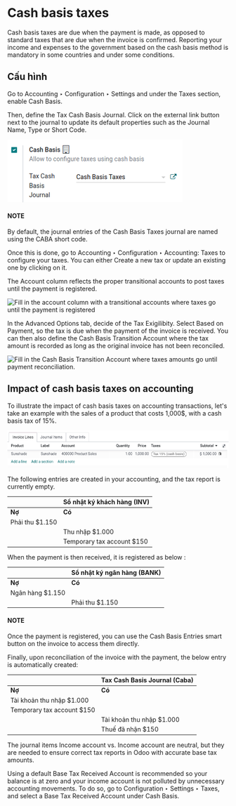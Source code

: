 # Cash basis taxes

Cash basis taxes are due when the payment is made, as opposed to standard taxes that are due when
the invoice is confirmed. Reporting your income and expenses to the government based on the cash
basis method is mandatory in some countries and under some conditions.

## Cấu hình

Go to Accounting ‣ Configuration ‣ Settings and under the Taxes
section, enable Cash Basis.

Then, define the Tax Cash Basis Journal. Click on the external link button next to the
journal to update its default properties such as the Journal Name, Type or
Short Code.

![Select your Tax Cash Basis Journal and click on the external link](../../../../.gitbook/assets/tax_cash_basis_journal.png)

#### NOTE
By default, the journal entries of the Cash Basis Taxes journal are named using the
CABA short code.

Once this is done, go to Accounting ‣ Configuration ‣ Accounting: Taxes to
configure your taxes. You can either Create a new tax or update an existing one by
clicking on it.

The Account column reflects the proper transitional accounts to post taxes until the
payment is registered.

![Fill in the account column with a transitional accounts where taxes go until the payment
is registered](../../../../.gitbook/assets/account_column.png)

In the Advanced Options tab, decide of the Tax Exigilibity. Select
Based on Payment, so the tax is due when the payment of the invoice is received. You can
then also define the Cash Basis Transition Account where the tax amount is recorded as
long as the original invoice has not been reconciled.

![Fill in the Cash Basis Transition Account where taxes amounts go until payment
reconciliation.](../../../../.gitbook/assets/advanced_options.png)

## Impact of cash basis taxes on accounting

To illustrate the impact of cash basis taxes on accounting transactions, let's take an example with
the sales of a product that costs 1,000$, with a cash basis tax of 15%.

![](../../../../.gitbook/assets/customer_invoice_with_cbt.png)

The following entries are created in your accounting, and the tax report is currently empty.

|                 | **Sổ nhật ký khách hàng (INV)**   |
|-----------------|-----------------------------------|
| **Nợ**          | **Có**                            |
| Phải thu $1.150 |                                   |
|                 | Thu nhập $1.000                   |
|                 | Temporary tax account $150        |

When the payment is then received, it is registered as below :

|                  | **Sổ nhật ký ngân hàng (BANK)**   |
|------------------|-----------------------------------|
| **Nợ**           | **Có**                            |
| Ngân hàng $1.150 |                                   |
|                  | Phải thu $1.150                   |

#### NOTE
Once the payment is registered, you can use the Cash Basis Entries smart button on
the invoice to access them directly.

Finally, upon reconciliation of the invoice with the payment, the below entry is automatically
created:

|                            | **Tax Cash Basis Journal (Caba)**   |
|----------------------------|-------------------------------------|
| **Nợ**                     | **Có**                              |
| Tài khoản thu nhập $1.000  |                                     |
| Temporary tax account $150 |                                     |
|                            | Tài khoản thu nhập $1.000           |
|                            | Thuế đã nhận $150                   |

The journal items Income account vs. Income account are neutral, but they
are needed to ensure correct tax reports in Odoo with accurate base tax amounts.

Using a default Base Tax Received Account is recommended so your balance is at zero and
your income account is not polluted by unnecessary accounting movements. To do so, go to
Configuration ‣ Settings ‣ Taxes, and select a
Base Tax Received Account under Cash Basis.
